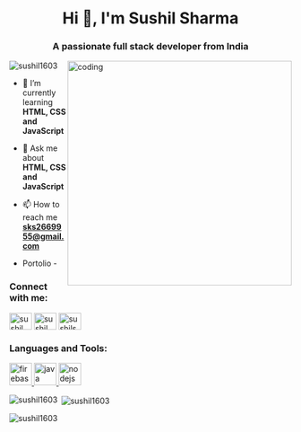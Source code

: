 <h1 align="center">Hi 👋, I'm Sushil Sharma</h1>
<h3 align="center">A passionate full stack developer from India</h3>

<img src="https://user-images.githubusercontent.com/55389276/140866485-8fb1c876-9a8f-4d6a-98dc-08c4981eaf70.gif"
    alt="coding" align="right" width="400">
<p align="left"> <img src="https://komarev.com/ghpvc/?username=sushil1603&label=Profile%20views&color=0e75b6&style=flat"
        alt="sushil1603" /> </p>

- 🌱 I’m currently learning **HTML, CSS and JavaScript**

- 💬 Ask me about **HTML, CSS and JavaScript**

- 📫 How to reach me **sks2669955@gmail.com**
-  Portolio - <a href="[https://codepen.io/sushil](https://Sushil1603.github.io)" target="blank"></a>

<h3 align="left">Connect with me:</h3>
<p align="left">
    <a href="https://codepen.io/sushil" target="blank"><img align="center"
            src="https://img.shields.io/badge/Codepen-000000?style=for-the-badge&logo=codepen&logoColor=white"
            alt="sushil" height="30" width="40" /></a>
    <a href="https://www.linkedin.com/in/sushil1603/" target="blank"><img align="center"
            src="https://img.shields.io/badge/LinkedIn-0077B5?style=for-the-badge&logo=linkedin&logoColor=black"
            alt="sushil sharma" height="30" width="40" /></a>
    <a href="https://instagram.com/sushilsharma1603" target="blank"><img align="center"
            src="https://img.shields.io/badge/Instagram-E4405F?style=for-the-badge&logo=instagram&logoColor=white"
            alt="sushilsharma1603" height="30" width="40" /></a>
</p>

<h3 align="left">Languages and Tools:</h3>
<p align="left"> <a href="https://firebase.google.com/" target="_blank" rel="noreferrer"> <img
            src="https://www.vectorlogo.zone/logos/firebase/firebase-icon.svg" alt="firebase" width="40" height="40" />
    </a> <a href="https://www.java.com" target="_blank" rel="noreferrer"> <img
            src="https://img.shields.io/badge/JavaScript-323330?style=for-the-badge&logo=javascript&logoColor=F7DF1E"
            alt="java" width="40" height="40" /> </a> <a href="https://nodejs.org" target="_blank" rel="noreferrer">
        <img src="	https://img.shields.io/badge/Node%20js-339933?style=for-the-badge&logo=nodedotjs&logoColor=white"
            alt="nodejs" width="40" height="40" /> </a> </p>

<p><img align="left"
        src="https://github-readme-stats.vercel.app/api/top-langs?username=sushil1603&show_icons=true&locale=en&layout=compact"
        alt="sushil1603" /></p>

<p>&nbsp;<img align="center"
        src="https://github-readme-stats.vercel.app/api?username=sushil1603&show_icons=true&locale=en"
        alt="sushil1603" /></p>

<p><img align="center" src="https://github-readme-streak-stats.herokuapp.com/?user=sushil1603&" alt="sushil1603" /></p>
